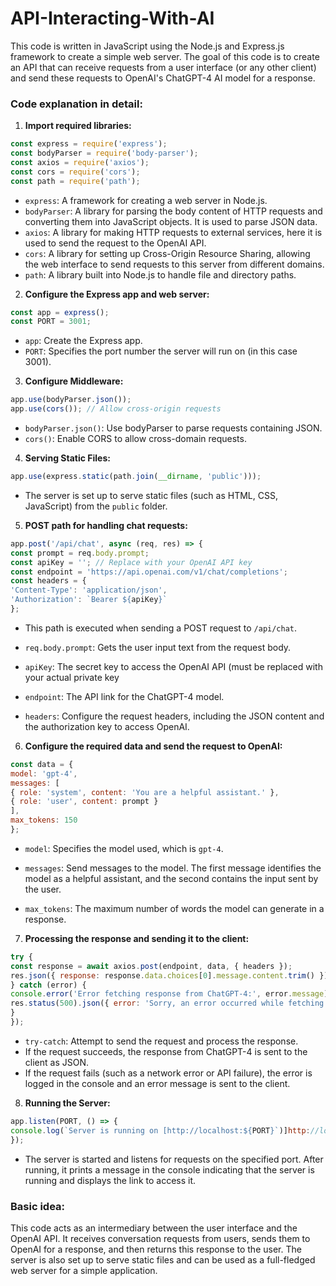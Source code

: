 # API-Interacting-With-AI
 This code is written in JavaScript using the Node.js and Express.js framework to create a simple web server. The goal of this code is to create an API that can receive requests from a user interface (or any other client) and send these requests to OpenAI's ChatGPT-4 AI model for a response.

### Code explanation in detail:

1. **Import required libraries:**
```javascript
const express = require('express');
const bodyParser = require('body-parser');
const axios = require('axios');
const cors = require('cors');
const path = require('path');
```

- `express`: A framework for creating a web server in Node.js.
- `bodyParser`: A library for parsing the body content of HTTP requests and converting them into JavaScript objects. It is used to parse JSON data.
- `axios`: A library for making HTTP requests to external services, here it is used to send the request to the OpenAI API.
- `cors`: A library for setting up Cross-Origin Resource Sharing, allowing the web interface to send requests to this server from different domains.
- `path`: A library built into Node.js to handle file and directory paths.

2. **Configure the Express app and web server:**
```javascript
const app = express();
const PORT = 3001;
```

- `app`: Create the Express app.
- `PORT`: Specifies the port number the server will run on (in this case 3001).

3. **Configure Middleware:**
```javascript
app.use(bodyParser.json());
app.use(cors()); // Allow cross-origin requests
```

- `bodyParser.json()`: Use bodyParser to parse requests containing JSON.
- `cors()`: Enable CORS to allow cross-domain requests.

4. **Serving Static Files:**
```javascript
app.use(express.static(path.join(__dirname, 'public')));
```

- The server is set up to serve static files (such as HTML, CSS, JavaScript) from the `public` folder.

5. **POST path for handling chat requests:**
```javascript
app.post('/api/chat', async (req, res) => {
const prompt = req.body.prompt;
const apiKey = ''; // Replace with your OpenAI API key
const endpoint = 'https://api.openai.com/v1/chat/completions';
const headers = {
'Content-Type': 'application/json',
'Authorization': `Bearer ${apiKey}`
};
```

- This path is executed when sending a POST request to `/api/chat`.
- `req.body.prompt`: Gets the user input text from the request body.
- `apiKey`: The secret key to access the OpenAI API (must be replaced with your actual private key

- `endpoint`: The API link for the ChatGPT-4 model.

- `headers`: Configure the request headers, including the JSON content and the authorization key to access OpenAI.

6. **Configure the required data and send the request to OpenAI:**
```javascript
const data = {
model: 'gpt-4',
messages: [
{ role: 'system', content: 'You are a helpful assistant.' },
{ role: 'user', content: prompt }
],
max_tokens: 150
};
```

- `model`: Specifies the model used, which is `gpt-4`.

- `messages`: Send messages to the model. The first message identifies the model as a helpful assistant, and the second contains the input sent by the user.

- `max_tokens`: The maximum number of words the model can generate in a response.

7. **Processing the response and sending it to the client:**
```javascript
try {
const response = await axios.post(endpoint, data, { headers });
res.json({ response: response.data.choices[0].message.content.trim() });
} catch (error) {
console.error('Error fetching response from ChatGPT-4:', error.message);
res.status(500).json({ error: 'Sorry, an error occurred while fetching the response.' });
}
});
```

- `try-catch`: Attempt to send the request and process the response.
- If the request succeeds, the response from ChatGPT-4 is sent to the client as JSON.
- If the request fails (such as a network error or API failure), the error is logged in the console and an error message is sent to the client.

8. **Running the Server:**
```javascript
app.listen(PORT, () => {
console.log(`Server is running on [http://localhost:${PORT}`)]http://localhost:${PORT}`);
});
```

- The server is started and listens for requests on the specified port. After running, it prints a message in the console indicating that the server is running and displays the link to access it.

### Basic idea:
This code acts as an intermediary between the user interface and the OpenAI API. It receives conversation requests from users, sends them to OpenAI for a response, and then returns this response to the user. The server is also set up to serve static files and can be used as a full-fledged web server for a simple application.

